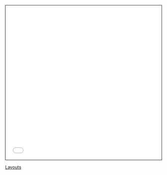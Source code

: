 <iframe
     src="../html/001-Layouts.html"
     style="width:100%; height:500px; border:1px solid #000; overflow:hidden;"
     title="001-Layouts.html"
></iframe>

<a href="../html/001-Layouts.html"  target="_blank">Layouts</a>
